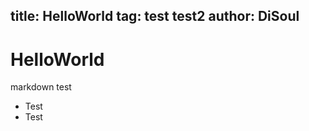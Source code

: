 title: HelloWorld
tag: test test2
author: DiSoul
------------------------
# HelloWorld
markdown test
* Test
* Test
